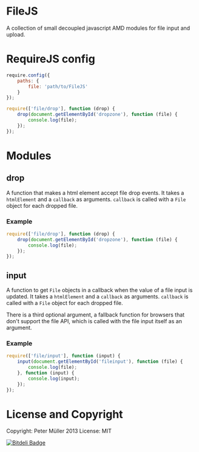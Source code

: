 # FileJS

A collection of small decoupled javascript AMD modules for file input and upload.


# RequireJS config

``` javascript
require.config({
    paths: {
        file: 'path/to/FileJS'
    }
});

require(['file/drop'], function (drop) {
    drop(document.getElementById('dropzone'), function (file) {
        console.log(file);
    });
});
```

# Modules

## drop

A function that makes a html element accept file drop events. It takes a `htmlElement` and a `callback` as arguments. `callback` is called with a `File` object for each dropped file.

### Example
``` javascript
require(['file/drop'], function (drop) {
    drop(document.getElementById('dropzone'), function (file) {
        console.log(file);
    });
});
```

## input

A function to get `File` objects in a callback when the value of a file input is updated. It takes a `htmlElement` and a `callback` as arguments. `callback` is called with a `File` object for each dropped file.

There is a third optional argument, a fallback function for browsers that don't support the file API, which is called with the file input itself as an argument.

### Example
``` javascript
require(['file/input'], function (input) {
    input(document.getElementById('fileinput'), function (file) {
        console.log(file);
    }, function (input) {
        console.log(input);
    });
});
```

# License and Copyright
Copyright: Peter Müller 2013
License: MIT


[![Bitdeli Badge](https://d2weczhvl823v0.cloudfront.net/Munter/filejs/trend.png)](https://bitdeli.com/free "Bitdeli Badge")

